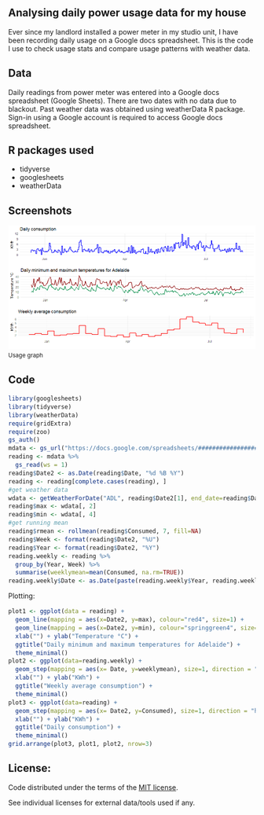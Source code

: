 ## Analysing daily power usage data for my house

Ever since my landlord installed a power meter in my studio unit, I have been recording daily usage on a Google docs spreadsheet. This is the code I use to check usage stats and compare usage patterns with weather data.

## Data
Daily readings from power meter was entered into a Google docs spreadsheet (Google Sheets). There are two dates with no data due to blackout. Past weather data was obtained using weatherData R package. Sign-in using a Google account is required to access Google docs spreadsheet.

## R packages used
* tidyverse
* googlesheets
* weatherData

## Screenshots

![Graph of daily/weekly usage and daily temperature extremes 1](image/plot105.png)
<small>Usage graph</small>

## Code

```r
library(googlesheets)
library(tidyverse)
library(weatherData)
require(gridExtra)
require(zoo)
gs_auth()
mdata <- gs_url("https://docs.google.com/spreadsheets/###################")
reading <- mdata %>%
  gs_read(ws = 1)
reading$Date2 <- as.Date(reading$Date, "%d %B %Y")
reading <- reading[complete.cases(reading), ]
#get weather data
wdata <- getWeatherForDate("ADL", reading$Date2[1], end_date=reading$Date2[nrow(reading)])
reading$max <- wdata[, 2]
reading$min <- wdata[, 4]
#get running mean
reading$rmean <- rollmean(reading$Consumed, 7, fill=NA)
reading$Week <- format(reading$Date2, "%U")
reading$Year <- format(reading$Date2, "%Y")
reading.weekly <- reading %>%
  group_by(Year, Week) %>%
  summarise(weeklymean=mean(Consumed, na.rm=TRUE))
reading.weekly$Date <- as.Date(paste(reading.weekly$Year, reading.weekly$Week, 1, sep="-"), "%Y-%U-%u")
```

Plotting:
```r
plot1 <- ggplot(data = reading) +
  geom_line(mapping = aes(x=Date2, y=max), colour="red4", size=1) +
  geom_line(mapping = aes(x=Date2, y=min), colour="springgreen4", size=1) +
  xlab("") + ylab("Temperature °C") +
  ggtitle("Daily minimum and maximum temperatures for Adelaide") +
  theme_minimal()
plot2 <- ggplot(data=reading.weekly) +
  geom_step(mapping = aes(x= Date, y=weeklymean), size=1, direction = "hv", colour="red") +
  xlab("") + ylab("KWh") +
  ggtitle("Weekly average consumption") +
  theme_minimal()
plot3 <- ggplot(data=reading) +
  geom_step(mapping = aes(x= Date2, y=Consumed), size=1, direction = "hv", colour="blue") +
  xlab("") + ylab("KWh") +
  ggtitle("Daily consumption") +
  theme_minimal()
grid.arrange(plot3, plot1, plot2, nrow=3)
```

## License:

Code distributed under the terms of the [MIT license](https://github.com/asheshwor/power-usage/blob/master/LICENSE).

See individual licenses for external data/tools used if any.
